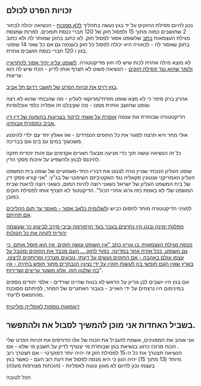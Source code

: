 ## זכויות הפרט לכולם

נכון להיום פסילת החוקים על יד בגץ נעשה בתהליך [ללא סמכות](https://he.wikipedia.org/wiki/%D7%94%D7%9E%D7%94%D7%A4%D7%9B%D7%94_%D7%94%D7%97%D7%95%D7%A7%D7%AA%D7%99%D7%AA#cite_note-1) - הנשיאה יכולה לבחור 2 שחושבים כמוה מתוך 15 ולפסול חוק של 120 חברי כנסת תומכים. למרות שמנסח מגילת העצמאות [כתב](https://www.israelhayom.co.il/opinions/article/13691849) שלשופט אסור לפסול חוק.
לא כתוב בחוק שמותר לה ולא כתוב בחוק שאסור לה - לכאורה היא יכולה לפסול כל חוק בעצמה גם אם כל שאר 14 שופטי בגץ ו 120 חברי כנסת חושבים אחרת.

לא מוצא מילה אחרת לכוח שיש לה חוץ מדיקטטורה.
[לשופט עליון יחיד אסור להתראיין ולומר שהוא נגד פסילת חוקים](https://www.inn.co.il/news/367447) - הנשיאה פשוט לא תצרף אותו לדיון - הכח שיש לה הוא עריצות. 

[בגץ דרס את זכויות הפרט של תושבי דרום תל אביב](https://www.srugim.co.il/466530-%D7%A9%D7%A4%D7%99-%D7%A4%D7%96-%D7%91%D7%99%D7%AA-%D7%94%D7%9E%D7%A9%D7%A4%D7%98-%D7%90%D7%99%D7%91%D7%93-%D7%90%D7%AA-%D7%96%D7%9B%D7%95%D7%AA%D7%95-%D7%9C%D7%A9%D7%A4%D7%95%D7%98-%D7%90%D7%95).

אהרון ברק סיפר כי לא מצא שופט מזרחי/מרוקאי לעליון - מה שהבנתי שהוא לא רצה שופט שחושב אחרת ממנו - מה שקיבלנו זה אפליה כלפי אוכלוסיות.

הדיקטטורה שבוחרת את עצמה [אוסרת על אשתי לרקוד בצניעות בהופעה של דין דין אביב כמסורת אבותינו.](https://www.ynet.co.il/judaism/culture/article/rkxyw800ys)

אולי מחר היא תרצה לסגור את כל החופים הנפרדים - ואז אאלץ יחד עם ילדי להימנע משכשוך במים גם בים וגם בבריכה.

כל זה הנשיאה עושה תוך כדי מניעה מבעלי תארים אקדמים עם זהות יהודית חזקה להיכנס לבגץ ולהשפיע על איכות פסקי הדין.

שופט העליון הנוכחי שטיין טרח לצטט את דבריו החד-משמעיים של שופט בית המשפט העליון האמריקני אנטונין סקאליה נגד האקטיביזם השיפוטי של בג"ץ: "אני קורא פסקי דין של בית המשפט העליון של ישראל כשאני רוצה להיות המום, כשאני רוצה לראות שבית המשפט שלי לא באמת כזה גרוע אחרי הכול". הדיקטטור לא תצרף אותו לפסילת חוקים כמובן.

למגיני הדיקטטורה מותר לחסום כביש ו[לשלומית כלאב אסור - מאסר עד תום ההליכים אם תהיתם](https://www.makorrishon.co.il/news/yoman/568747/).

[מפלגת ימינה ובנט היו נחרצים בעבר בעד הרפורמה וביבי סירב לביצוע כך שעוצמה יהודית לקחה את כל הקולות
](https://m.maariv.co.il/news/politics/Article-633787)

[מנסח מגילת העצמאות: בן גוריון כתב "אין השופט עושה חוקים, אין הוא פוסל אותם, כי גם השופט, ככל אזרח אחר במדינה, כפוף לחוק ... העם מכבד את החוקים ומקבל על עצמו עוּלם באהבה - אם החוקים נעשים על דעתו, נובעים מצרכיו ומרותקים לרצונו. בארץ שאין העם חופשי בה לעשות חוקיו על ידי נציגיו הנבחרים מתוך חופש בחירה - אין בה שלטון חוק, אלא משטר עריצים ושרירות](https://www.israelhayom.co.il/opinions/article/13691849
)".

אם בגץ היו יושבים לבן גוריון על הראש לא בטוח שהיינו שורדים - אלפי יהודים נוספים במינימום היו נרצחים על ידי האוייב - בעבור האתגרים של המחר, לפיתתם מסוכנת מהחמאס לדעתי. 

[דוגמאות נוספות לאפלייה פוליטית
](https://yhb.org.il/shiurim/revivim1028/
)


## בשביל האחדות אני מוכן להמשיך לסבול את ולהתפשר.
אני אוהב את המפגינים, אשמח להגביל את הכוח של אלו הדורסים את זכויות הפרט שלי
.
הכוח מרוכז כרגע בנשיאת בגץ שבוחרת מי יצטרף לדיון על חשבון מי שלא - אם הנשיאה תצטרך את כל ה-15 לפסילת חוק זה יהיה יותר דמוקרטי - אם תצטרך רוב מיוחד (13 מתוך 15) יהיה הגון כי היא מנסה לפסול את דעת רוב העם - כאשר בגץ בעצמו נכון להיום לא מגוון ונוטה לאפליות - (הוכחות מצורפות מעלה)

הכל לטובה
